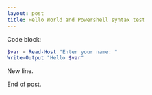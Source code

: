 ```yaml
---
layout: post
title: Hello World and Powershell syntax test
---
```


Code block:
```powershell
$var = Read-Host "Enter your name: "
Write-Output "Hello $var"
```
New line.

End of post.
